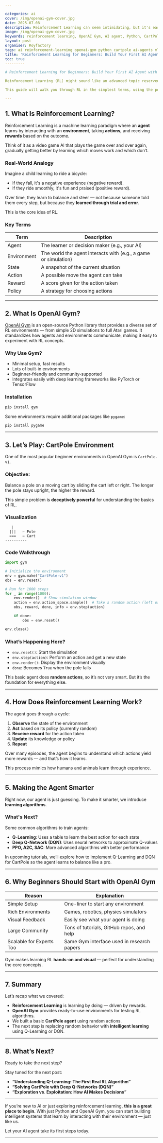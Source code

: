 ```yaml
---

categories: ai
cover: /img/openai-gym-cover.jpg
date: 2025-07-08
description: Reinforcement Learning can seem intimidating, but it's easier than you think. In this beginner-friendly guide, learn what RL is and how to build your first AI agent using OpenAI Gym and Python.
image: /img/openai-gym-cover.jpg
keywords: reinforcement learning, OpenAI Gym, AI agent, Python, CartPole, RL tutorial, Q-learning, DQN, machine learning beginner
layout: post
organiser: Royfactory
tags: ai reinforcement-learning openai-gym python cartpole ai-agents ml-tutorial beginner-friendly
title: 'Reinforcement Learning for Beginners: Build Your First AI Agent with OpenAI Gym'
toc: true
---------

# Reinforcement Learning for Beginners: Build Your First AI Agent with OpenAI Gym

Reinforcement Learning (RL) might sound like an advanced topic reserved for researchers and PhDs — but the truth is, **you can start today**, even as a beginner.

This guide will walk you through RL in the simplest terms, using the powerful and easy-to-use **OpenAI Gym** framework. With just a bit of Python knowledge, you'll build your **first AI agent** that interacts with an environment, makes decisions, and learns from rewards — just like a human learning to ride a bike.

---
```


## 1. What Is Reinforcement Learning?

Reinforcement Learning is a machine learning paradigm where an **agent** learns by interacting with an **environment**, taking **actions**, and receiving **rewards** based on the outcome.

Think of it as a video game AI that plays the game over and over again, gradually getting better by learning which moves work and which don’t.

### Real-World Analogy

Imagine a child learning to ride a bicycle:

* If they fall, it's a negative experience (negative reward).
* If they ride smoothly, it's fun and praised (positive reward).

Over time, they learn to balance and steer — not because someone told them every step, but because they **learned through trial and error**.

This is the core idea of RL.

### Key Terms

| Term        | Description                                                     |
| ----------- | --------------------------------------------------------------- |
| Agent       | The learner or decision maker (e.g., your AI)                   |
| Environment | The world the agent interacts with (e.g., a game or simulation) |
| State       | A snapshot of the current situation                             |
| Action      | A possible move the agent can take                              |
| Reward      | A score given for the action taken                              |
| Policy      | A strategy for choosing actions                                 |

---

## 2. What Is OpenAI Gym?

[OpenAI Gym](https://www.gymlibrary.dev/) is an open-source Python library that provides a diverse set of RL environments — from simple 2D simulations to full Atari games. It standardizes how agents and environments communicate, making it easy to experiment with RL concepts.

### Why Use Gym?

* Minimal setup, fast results
* Lots of built-in environments
* Beginner-friendly and community-supported
* Integrates easily with deep learning frameworks like PyTorch or TensorFlow

### Installation

```bash
pip install gym
```

Some environments require additional packages like `pygame`:

```bash
pip install pygame
```

---

## 3. Let’s Play: CartPole Environment

One of the most popular beginner environments in OpenAI Gym is `CartPole-v1`.

### Objective:

Balance a pole on a moving cart by sliding the cart left or right. The longer the pole stays upright, the higher the reward.

This simple problem is **deceptively powerful** for understanding the basics of RL.

### Visualization

```
   | 
  |||   ← Pole
  ===   ← Cart
----------
```

### Code Walkthrough

```python
import gym

# Initialize the environment
env = gym.make("CartPole-v1")
obs = env.reset()

# Run for 1000 steps
for _ in range(1000):
    env.render()  # Show simulation window
    action = env.action_space.sample()  # Take a random action (left or right)
    obs, reward, done, info = env.step(action)

    if done:
        obs = env.reset()

env.close()
```

### What’s Happening Here?

* `env.reset()`: Start the simulation
* `env.step(action)`: Perform an action and get a new state
* `env.render()`: Display the environment visually
* `done`: Becomes `True` when the pole falls

This basic agent does **random actions**, so it’s not very smart. But it’s the foundation for everything else.

---

## 4. How Does Reinforcement Learning Work?

The agent goes through a cycle:

1. **Observe** the state of the environment
2. **Act** based on its policy (currently random)
3. **Receive reward** for the action taken
4. **Update** its knowledge or policy
5. **Repeat**

Over many episodes, the agent begins to understand which actions yield more rewards — and that’s how it learns.

This process mimics how humans and animals learn through experience.

---

## 5. Making the Agent Smarter

Right now, our agent is just guessing. To make it smarter, we introduce **learning algorithms**.

### What's Next?

Some common algorithms to train agents:

* **Q-Learning**: Uses a table to learn the best action for each state
* **Deep Q-Network (DQN)**: Uses neural networks to approximate Q-values
* **PPO, A2C, SAC**: More advanced algorithms with better performance

In upcoming tutorials, we’ll explore how to implement Q-Learning and DQN for CartPole so the agent learns to balance like a pro.

---

## 6. Why Beginners Should Start with OpenAI Gym

| Reason                   | Explanation                                |
| ------------------------ | ------------------------------------------ |
| Simple Setup             | One-liner to start any environment         |
| Rich Environments        | Games, robotics, physics simulators        |
| Visual Feedback          | Easily see what your agent is doing        |
| Large Community          | Tons of tutorials, GitHub repos, and help  |
| Scalable for Experts Too | Same Gym interface used in research papers |

Gym makes learning RL **hands-on and visual** — perfect for understanding the core concepts.

---

## 7. Summary

Let’s recap what we covered:

* **Reinforcement Learning** is learning by doing — driven by rewards.
* **OpenAI Gym** provides ready-to-use environments for testing RL algorithms.
* We built a basic **CartPole agent** using random actions.
* The next step is replacing random behavior with **intelligent learning** using Q-Learning or DQN.

---

## 8. What’s Next?

Ready to take the next step?

Stay tuned for the next post:

* **“Understanding Q-Learning: The First Real RL Algorithm”**
* **“Solving CartPole with Deep Q-Networks (DQN)”**
* **“Exploration vs. Exploitation: How AI Makes Decisions”**

---

If you’re new to AI or just exploring reinforcement learning, **this is a great place to begin**. With just Python and OpenAI Gym, you can start building intelligent systems that learn by interacting with their environment — just like us.

Let your AI agent take its first steps today.

---